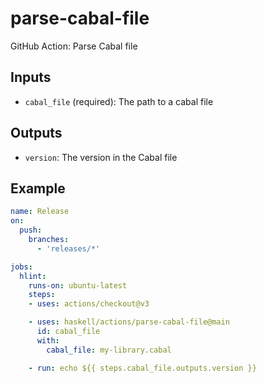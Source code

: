 # parse-cabal-file

GitHub Action: Parse Cabal file

## Inputs

* `cabal_file` (required): The path to a cabal file

## Outputs

* `version`: The version in the Cabal file

## Example

```yaml
name: Release
on:
  push:
    branches:
      - 'releases/*'

jobs:
  hlint:
    runs-on: ubuntu-latest
    steps:
    - uses: actions/checkout@v3

    - uses: haskell/actions/parse-cabal-file@main
      id: cabal_file
      with:
        cabal_file: my-library.cabal

    - run: echo ${{ steps.cabal_file.outputs.version }}
```
